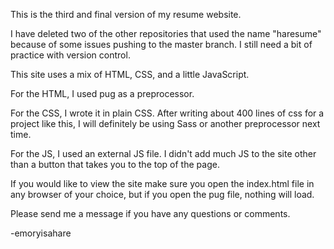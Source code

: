 This is the third and final version of my resume website. 

I have deleted two of the other repositories that used the name "haresume" because of some issues pushing to the master branch. I still need a bit of practice with version control.

This site uses a mix of HTML, CSS, and a little JavaScript. 

For the HTML, I used pug as a preprocessor. 

For the CSS, I wrote it in plain CSS. After writing about 400 lines of css for a project like this, I will definitely be using Sass or another preprocessor next time. 

For the JS, I used an external JS file. I didn't add much JS to the site other than a button that takes you to the top of the page. 

If you would like to view the site make sure you open the index.html file in any browser of your choice, but if you open the pug file, nothing will load. 

Please send me a message if you have any questions or comments. 

-emoryisahare
